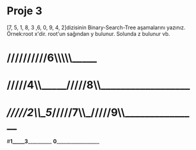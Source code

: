 # Proje 3
[7, 5, 1, 8, 3 ,6, 0, 9, 4, 2]dizisinin Binary-Search-Tree aşamalarını yazınız.
Örnek:root x'dir. root'un sağından y bulunur. Solunda z bulunur vb.


# ______________________//////////6\\\\\\\\\\___________________________
# ____________/////4\\\\\_________________/////8\\\\\__________________
# _________/////2\\\\\____5____________/////7\\\\\_/////9\\\\\_______________
#__________1_____3____________________ __0____________________
